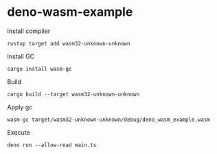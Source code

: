 # deno-wasm-example

Install compiler

```shell
rustup target add wasm32-unknown-unknown
```

Install GC

```shell
cargo install wasm-gc
```

Build

```shell
cargo build --target wasm32-unknown-unknown
```

Apply gc

```shell
wasm-gc target/wasm32-unknown-unknown/debug/deno_wasm_example.wasm
```

Execute

```
deno run --allow-read main.ts
```
